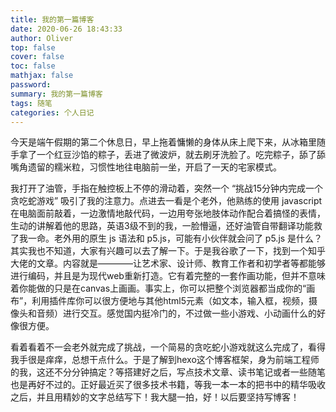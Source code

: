 ```yaml
---
title: 我的第一篇博客
date: 2020-06-26 18:43:33
author: Oliver
top: false
cover: false
toc: false
mathjax: false
password:
summary: 我的第一篇博客
tags: 随笔
categories: 个人日记
---
```


今天是端午假期的第二个休息日，早上拖着慵懒的身体从床上爬下来，从冰箱里随手拿了一个红豆沙馅的粽子，丢进了微波炉，就去刷牙洗脸了。吃完粽子，舔了舔嘴角遗留的糯米粒，习惯性地往电脑前一坐，开启了一天的宅家模式。

我打开了油管，手指在触控板上不停的滑动着，突然一个 “挑战15分钟内完成一个贪吃蛇游戏” 吸引了我的注意力。点进去一看是个老外，他熟练的使用 javascript 在电脑面前敲着，一边激情地敲代码，一边用夸张地肢体动作配合着搞怪的表情，生动的讲解着他的思路，英语3级不到的我，一脸懵逼，还好油管自带翻译功能救了我一命。老外用的原生 js 语法和 p5.js，可能有小伙伴就会问了 p5.js 是什么？其实我也不知道，大家有兴趣可以去了解一下。于是我谷歌了一下，找到一个知乎大佬的文章。内容就是————让艺术家、设计师、教育工作者和初学者等都能够进行编码，并且是为现代web重新打造。它有着完整的一套作画功能，但并不意味着你能做的只是在canvas上画画。事实上，你可以把整个浏览器都当成你的“画布”，利用插件库你可以很方便地与其他html5元素（如文本，输入框，视频，摄像头和音频）进行交互。感觉国内挺冷门的，不过做一些小游戏、小动画什么的好像很方便。

看着看着不一会老外就完成了挑战，一个简易的贪吃蛇小游戏就这么完成了，看得我手很是痒痒，总想干点什么。于是了解到hexo这个博客框架，身为前端工程师的我，这还不分分钟搞定？等搭建好之后，写点技术文章、读书笔记或者一些随笔也是再好不过的。正好最近买了很多技术书籍，等我一本一本的把书中的精华吸收之后，并且用精妙的文字总结写下！我大腿一拍，好！以后要坚持写博客！
